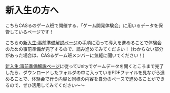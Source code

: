 # 新入生の方へ
こちらCASるのゲーム班で開催する、「ゲーム開発体験会」に用いるデータを保管しているページです！

こちらの[新入生:事前準備解説ページ](https://github.com/Elise3993/unityCASruTutorial/wiki)の手順に沿って導入を進めることで体験会のための事前準備が完了するので、読み進めてみてください！
(わからない部分があった場合は、CASるゲーム班メンバーに気軽に聞いてください！)

[新入生:事前準備解説ページ](https://github.com/Elise3993/unityCASruTutorial/wiki)に従ってUnityでゲームデータを開くところまで完了したら、ダウンロードしたフォルダの中に入っているPDFファイルを見ながら進めることで、体験会で行う内容と同様の内容を自分のペースで進めることができるので、ぜひ活用してみてください～～

